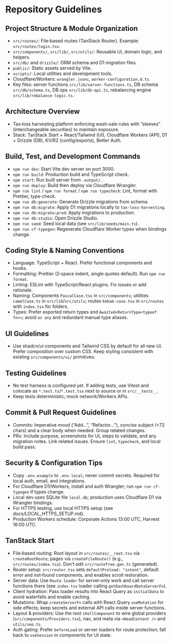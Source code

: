 # Repository Guidelines

## Project Structure & Module Organization

- `src/routes/`: File‑based routes (TanStack Router). Example: `src/routes/login.tsx`.
- `src/components/`, `src/lib/`, `src/utils/`: Reusable UI, domain logic, and helpers.
- `src/db/` and `drizzle/`: ORM schema and D1 migration files.
- `public/`: Static assets served by Vite.
- `scripts/`: Local utilities and development tools.
- Cloudflare/Workers: `wrangler.jsonc`, `worker-configuration.d.ts`.
- Key files: server functions `src/lib/server-functions.ts`, DB schema `src/db/schema.ts`, DB ops `src/lib/db-api.ts`, rebalancing engine `src/lib/rebalance-logic.ts`.

## Architecture Overview

- Tax‑loss harvesting platform enforcing wash‑sale rules with “sleeves” (interchangeable securities) to maintain exposure.
- Stack: TanStack Start + React/Tailwind (UI), Cloudflare Workers (API), D1 + Drizzle (DB), KV/R2 (config/exports), Better Auth.

## Build, Test, and Development Commands

- `npm run dev`: Start Vite dev server on port 3000.
- `npm run build`: Production build and TypeScript check.
- `npm start`: Run built server from `.output/`.
- `npm run deploy`: Build then deploy via Cloudflare Wrangler.
- `npm run lint` / `npm run format` / `npm run typecheck`: Lint, format with Prettier, type‑check.
- `npm run db:generate`: Generate Drizzle migrations from schema.
- `npm run db:migrate`: Apply D1 migrations locally to `tax-loss-harvesting`.
- `npm run db:migrate:prod`: Apply migrations to production.
- `npm run db:studio`: Open Drizzle Studio.
- `npm run seed`: Seed local data (see `src/lib/seeds/main.ts`).
- `npm run cf-typegen`: Regenerate Cloudflare Worker types when bindings change.

## Coding Style & Naming Conventions

- Language: TypeScript + React. Prefer functional components and hooks.
- Formatting: Prettier (2‑space indent, single quotes default). Run `npm run format`.
- Linting: ESLint with TypeScript/React plugins. Fix issues or add rationale.
- Naming: Components `PascalCase.tsx` in `src/components`; utilities `camelCase.ts` in `src/lib`/`src/utils`; routes `kebab-case.tsx` in `src/routes` with `index.tsx` for folders.
- Types: Prefer exported return types and `Awaited<ReturnType<typeof fn>>`; avoid `as any` and redundant manual type aliases.

## UI Guidelines

- Use shadcn/ui components and Tailwind CSS by default for all new UI. Prefer composition over custom CSS. Keep styling consistent with existing `src/components/ui/` primitives.

## Testing Guidelines

- No test harness is configured yet. If adding tests, use Vitest and colocate as `*.test.ts`/`*.test.tsx` next to source or in `src/__tests__`.
- Keep tests deterministic; mock network/Workers APIs.

## Commit & Pull Request Guidelines

- Commits: Imperative mood (“Add…”, “Refactor…”), concise subject (<72 chars) and a clear body when needed. Group related changes.
- PRs: Include purpose, screenshots for UI, steps to validate, and any migration notes. Link related issues. Ensure `lint`, `typecheck`, and local build pass.

## Security & Configuration Tips

- Copy `.env.example` to `.env.local`; never commit secrets. Required for local auth, email, and integrations.
- For Cloudflare D1/Workers, install and auth Wrangler; run `npm run cf-typegen` if types change.
- Local dev uses SQLite file `local.db`; production uses Cloudflare D1 via Wrangler bindings.
- For HTTPS testing, use local HTTPS setup (see docs/LOCAL_HTTPS_SETUP.md).
- Production Workers schedule: Corporate Actions 13:00 UTC, Harvest 16:00 UTC.

## TanStack Start

- File‑based routing: Root layout in `src/routes/__root.tsx` via `createRootRoute`; pages via `createFileRoute()` (e.g., `src/routes/index.tsx`). Don’t edit `src/routeTree.gen.ts` (generated).
- Router setup: `src/router.tsx` sets `defaultPreload: "intent"`, default error and not‑found components, and enables scroll restoration.
- Server data: Use `Route.loader` for server‑only work and call server functions there (see `index.tsx` loader calling `getDashboardDataServerFn`).
- Client hydration: Pass loader results into React Query as `initialData` to avoid waterfalls and enable caching.
- Mutations: Wrap `createServerFn` calls with React Query `useMutation` for side effects; keep secrets and external API calls inside server functions.
- Layout & providers: Use the root `shellComponent` to wire global providers (`src/components/Providers.tsx`), nav, and meta via `<HeadContent />` and `utils/seo.ts`.
- Auth gating: Prefer `beforeLoad` or server loaders for route protection; fall back to `useSession` in components for UI state.
